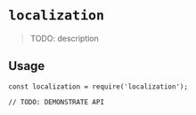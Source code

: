 # `localization`

> TODO: description

## Usage

```
const localization = require('localization');

// TODO: DEMONSTRATE API
```
